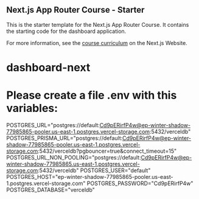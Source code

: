 ## Next.js App Router Course - Starter

This is the starter template for the Next.js App Router Course. It contains the starting code for the dashboard application.

For more information, see the [course curriculum](https://nextjs.org/learn) on the Next.js Website.
# dashboard-next


# Please create a file .env with this variables:
POSTGRES_URL="postgres://default:Cd9pERirfP4w@ep-winter-shadow-77985865-pooler.us-east-1.postgres.vercel-storage.com:5432/verceldb"
POSTGRES_PRISMA_URL="postgres://default:Cd9pERirfP4w@ep-winter-shadow-77985865-pooler.us-east-1.postgres.vercel-storage.com:5432/verceldb?pgbouncer=true&connect_timeout=15"
POSTGRES_URL_NON_POOLING="postgres://default:Cd9pERirfP4w@ep-winter-shadow-77985865.us-east-1.postgres.vercel-storage.com:5432/verceldb"
POSTGRES_USER="default"
POSTGRES_HOST="ep-winter-shadow-77985865-pooler.us-east-1.postgres.vercel-storage.com"
POSTGRES_PASSWORD="Cd9pERirfP4w"
POSTGRES_DATABASE="verceldb"
